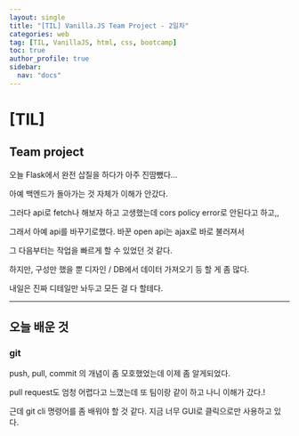 ```yaml
---
layout: single
title: "[TIL] Vanilla.JS Team Project - 2일차"
categories: web
tag: [TIL, VanillaJS, html, css, bootcamp]
toc: true
author_profile: true
sidebar:
  nav: "docs"
---
```


# [TIL]

## Team project

오늘 Flask에서 완전 삽질을 하다가 아주 진땀뺐다...

아예 백엔드가 돌아가는 것 자체가 이해가 안갔다.

그러다 api로 fetch나 해보자 하고 고생했는데 cors policy error로 안된다고 하고,,

그래서 아예 api를 바꾸기로했다. 바꾼 open api는 ajax로 바로 불러져서

그 다음부터는 작업을 빠르게 할 수 있었던 것 같다.

하지만, 구성만 했을 뿐 디자인 / DB에서 데이터 가져오기 등 할 게 좀 많다.

내일은 진짜 디테일만 놔두고 모든 걸 다 할테다.

<hr>

## 오늘 배운 것

### git

push, pull, commit 의 개념이 좀 모호했었는데 이제 좀 알게되었다.

pull request도 엄청 어렵다고 느꼈는데 또 팀이랑 같이 하고 나니 이해가 갔다.!

근데 git cli 명령어를 좀 배워야 할 것 같다. 지금 너무 GUI로 클릭으로만 사용하고 있다.
